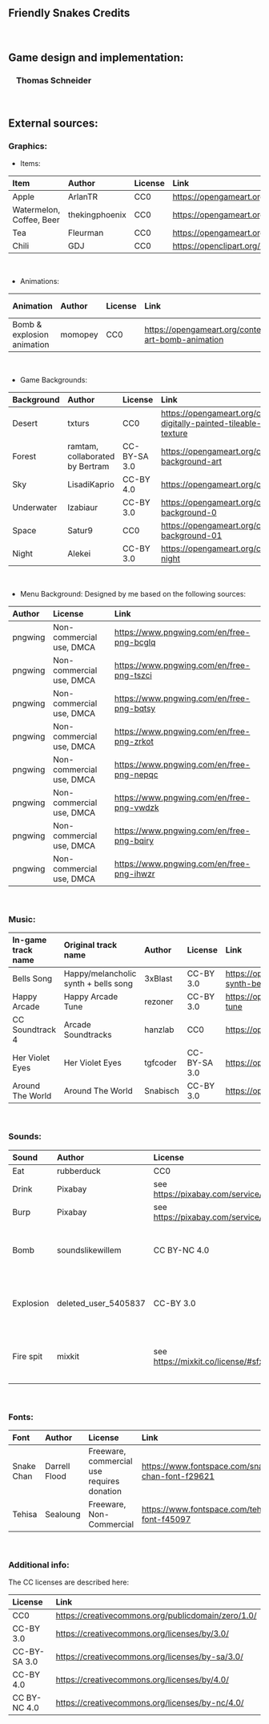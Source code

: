 ## Friendly Snakes Credits

&nbsp;
## Game design and implementation:
   ### &nbsp;&nbsp;&nbsp;  **Thomas Schneider**
&nbsp;

## External sources:
### Graphics:
- Items:
  
|Item|Author|License|Link|
|:-----|:------|:------|:------|
|Apple|ArlanTR|CC0|https://opengameart.org/node/109980 |
|Watermelon, Coffee, Beer|thekingphoenix|CC0|https://opengameart.org/node/77345 |
|Tea|Fleurman|CC0|https://opengameart.org/node/77729 |
|Chili|GDJ|CC0|https://openclipart.org/detail/228333 |

&nbsp;
- Animations:

|Animation|Author|License|Link|Adjustments made|
|:-----|:------|:------|:------|:------|
|Bomb & explosion animation|momopey|CC0|https://opengameart.org/content/pixel-art-bomb-animation |adjusted by me|

&nbsp;
- Game Backgrounds:
  
|Background|Author|License|Link|
|:-----|:------|:------|:------|
|Desert|txturs|CC0|https://opengameart.org/content/2048-digitally-painted-tileable-desert-sand-texture |
|Forest|ramtam, collaborated by Bertram|CC-BY-SA 3.0|https://opengameart.org/content/forest-background-art |
|Sky|LisadiKaprio|CC-BY 4.0|https://opengameart.org/content/sunny-sky |
|Underwater|Izabiaur|CC-BY 3.0|https://opengameart.org/content/underwater-background-0 |
|Space|Satur9|CC0|https://opengameart.org/content/space-background-01 |
|Night|Alekei|CC-BY 3.0|https://opengameart.org/content/background-night |

&nbsp;
- Menu Background: Designed by me based on the following sources:
  
|Author|License|Link|
|:------|:------|:------|
|pngwing|Non-commercial use, DMCA|https://www.pngwing.com/en/free-png-bcglq |
|pngwing|Non-commercial use, DMCA|https://www.pngwing.com/en/free-png-tszci |
|pngwing|Non-commercial use, DMCA|https://www.pngwing.com/en/free-png-bqtsy |
|pngwing|Non-commercial use, DMCA|https://www.pngwing.com/en/free-png-zrkot |
|pngwing|Non-commercial use, DMCA|https://www.pngwing.com/en/free-png-nepqc |
|pngwing|Non-commercial use, DMCA|https://www.pngwing.com/en/free-png-vwdzk |
|pngwing|Non-commercial use, DMCA|https://www.pngwing.com/en/free-png-bqiry |
|pngwing|Non-commercial use, DMCA|https://www.pngwing.com/en/free-png-ihwzr |

&nbsp;  
### Music:

  |In-game track name|Original track name|Author|License|Link|
  |:-----|:------|:------|:------|:------|
  |Bells Song|Happy/melancholic synth + bells song|3xBlast|CC-BY 3.0|https://opengameart.org/content/happymelancholic-synth-bells-song-adaptive-layers-pack |
  |Happy Arcade|Happy Arcade Tune|rezoner|CC-BY 3.0|https://opengameart.org/content/happy-arcade-tune |
  |CC Soundtrack 4|Arcade Soundtracks|hanzlab|CC0|https://opengameart.org/content/arcadesoundtracks |
  |Her Violet Eyes|Her Violet Eyes|tgfcoder|CC-BY-SA 3.0|https://opengameart.org/content/her-violet-eyes |
  |Around The World|Around The World|Snabisch|CC-BY 3.0|https://opengameart.org/content/around-the-world |

&nbsp;
### Sounds:

  |Sound|Author|License|Link|Adjustments|
  |:-----|:------|:------|:------|:------|
  |Eat|rubberduck|CC0|https://opengameart.org/content/80-cc0-creature-sfx ||
  |Drink|Pixabay|see https://pixabay.com/service/terms/|https://pixabay.com/sound-effects/cartoon-slurp-37066/ ||
  |Burp|Pixabay|see https://pixabay.com/service/terms/ |https://pixabay.com/sound-effects/ed-burp-and-pop-86789/ ||
  |Bomb|soundslikewillem|CC BY-NC 4.0|https://freesound.org/people/soundslikewillem/sounds/184519/ |slightly adjusted by me, esp. volume and speed|
  |Explosion|deleted_user_5405837|CC-BY 3.0|https://freesound.org/people/deleted_user_5405837/sounds/399303/ |slightly adjusted by me, esp. volume and speed|
  |Fire spit|mixkit|see https://mixkit.co/license/#sfxFree |https://mixkit.co/free-sound-effects/fire/ |slightly adjusted by me, esp. volume and speed|
  &nbsp;
### Fonts:

|Font|Author|License|Link|
|:-----|:------|:------|:------|
|Snake Chan|Darrell Flood|Freeware, commercial use requires donation|https://www.fontspace.com/snake-chan-font-f29621 |
|Tehisa|Sealoung|Freeware, Non-Commercial|https://www.fontspace.com/tehisa-font-f45097 |

&nbsp;
### Additional info:
The CC licenses are described here:

|License|Link|
|:------|:------|
|CC0|https://creativecommons.org/publicdomain/zero/1.0/ |
|CC-BY 3.0|https://creativecommons.org/licenses/by/3.0/ |
|CC-BY-SA 3.0|https://creativecommons.org/licenses/by-sa/3.0/ |
|CC-BY 4.0|https://creativecommons.org/licenses/by/4.0/ |
|CC BY-NC 4.0|https://creativecommons.org/licenses/by-nc/4.0/ |
